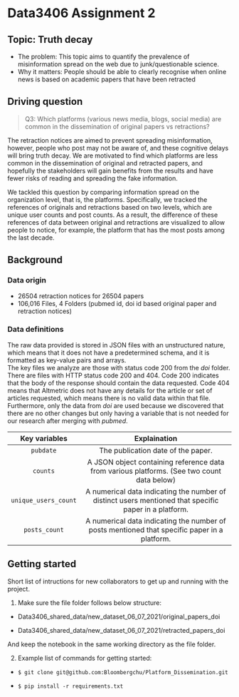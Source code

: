 # Data3406 Assignment 2
## Topic: Truth decay

- The problem: This topic aims to quantify the prevalence of misinformation spread on the web due to junk/questionable science.
- Why it matters: People should be able to clearly recognise when online news is based on academic papers that have been retracted

## Driving question

> Q3: Which platforms (various news media, blogs, social media) are common in the dissemination of original papers vs retractions?


The retraction notices are aimed to prevent spreading misinformation, however, people who post may not be aware of, and these cognitive delays will bring truth decay. We are motivated to find which platforms are less common in the dissemination of original and retracted papers, and hopefully the stakeholders will gain benefits from the results and have fewer risks of reading and spreading the fake information.

We tackled this question by comparing information spread on the organization level, that is, the platforms. Specifically, we tracked the references of originals and retractions based on two levels, which are unique user counts and post counts. As a result, the difference of these references of data between original and retractions are visualized to allow people to notice, for example, the platform that has the most posts among the last decade.


## Background

### Data origin

- 26504 retraction notices for 26504 papers
- 106,016 Files, 4 Folders (pubmed id, doi id based original paper and retraction notices)

### Data definitions
The raw data provided is stored in JSON files with an unstructured nature, which means that it does not have a predetermined schema, and it is formatted as key-value pairs and arrays. <br>
The key files we analyze are those with status code 200 from the *doi* folder. There are files with HTTP status code 200 and 404. Code 200 indicates that the body of the response should contain the data requested. Code 404 means that Altmetric does not have any details for the article or set of articles requested, which means there is no valid data within that file. Furthermore, only the data from *doi* are used because we discovered that there are no other changes but only having a variable that is not needed for our research after merging with *pubmed*.

  |    **Key variables**    |                                             **Explaination**                                          |
  | :---------------------: | :---------------------------------------------------------------------------------------------------: |
  |        `pubdate`        |                                      The publication date of the paper.                               |
  |        `counts`         |       A JSON object containing reference data from various platforms. (See two count data below)      |
  |   `unique_users_count`  | A numerical data indicating the number of distinct users mentioned that specific paper in a platform. |
  |      `posts_count`      |      A numerical data indicating the number of posts mentioned that specific paper in a platform.     |

## Getting started

Short list of intructions for new collaborators to get up and running with the project.

1. Make sure the file folder follows below structure: 

- Data3406_shared_data/new_dataset_06_07_2021/original_papers_doi

- Data3406_shared_data/new_dataset_06_07_2021/retracted_papers_doi

And keep the notebook in the same working directory as the file folder.

2. Example list of commands for getting started:

- `$ git clone git@github.com:Bloombergchu/Platform_Dissemination.git`

- `$ pip install -r requirements.txt`


